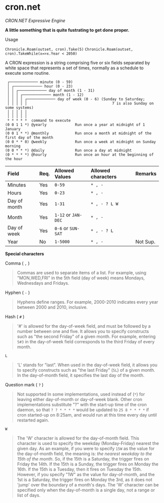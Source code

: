 # cron.net
*CRON.NET Expressive Engine*

**A little something that is quite fustrating to get done proper.**

Usage 

`Chronicle.Roam(outset, cron).Take(5)`
`Chronicle.Roam(outset, cron).TakeWhile(x=>x.Year < 2050)`

A CRON expression is a string comprising five or six fields separated by white space that represents a set of times, normally as a schedule to execute some routine.

```
 ┌───────────── minute (0 - 59)
 │ ┌───────────── hour (0 - 23)
 │ │ ┌───────────── day of month (1 - 31)
 │ │ │ ┌───────────── month (1 - 12)
 │ │ │ │ ┌───────────── day of week (0 - 6) (Sunday to Saturday;
 │ │ │ │ │                                       7 is also Sunday on some systems)
 │ │ │ │ │
 │ │ │ │ │
 * * * * *  command to execute
(0 0 1 1 *) @yearly             Run once a year at midnight of 1 January
(0 0 1 * *) @monthly            Run once a month at midnight of the first day of the month
(0 0 * * 0) @weekly             Run once a week at midnight on Sunday morning
(0 0 * * *) @daily              Run once a day at midnight
(0 * * * *) @hourly             Run once an hour at the beginning of the hour
```

| Field          | Req. | Allowed Values              | Allowed characters | Remarks  |
|:---------------|:-----|:----------------------------|:-------------------|:---------|
| Minutes        | Yes  | ```0-59```	              |```* , -```         |          |
| Hours          | Yes  | ```0-23```                  |```* , -```         |          |
| Day of month   | Yes  | ```1-31```                  |```* , - ? L W```   |          |
| Month          | Yes  | ```1-12``` or ```JAN-DEC``` |```* , -```         |          |
| Day of week    | Yes  | ```0-6``` or ```SUN-SAT```  |```* , - ? L```     |          |
| Year           | No   | ```1-5000```                |```* , -```         | Not Sup. |

**Special characters**

Comma ( ```,``` )
> Commas are used to separate items of a list. For example, using "MON,WED,FRI" in the 5th field (day of week) means Mondays, Wednesdays and Fridays.

Hyphen ( ```-``` )
> Hyphens define ranges. For example, 2000-2010 indicates every year between 2000 and 2010, inclusive.

Hash ( ```#``` )
> '#' is allowed for the day-of-week field, and must be followed by a number between one and five. It allows you to specify constructs such as "the second Friday" of a given month. For example, entering ```5#3``` in the day-of-week field corresponds to the third Friday of every month.

```L```
> 'L' stands for "last". When used in the day-of-week field, it allows you to specify constructs such as "the last Friday" (```5L```) of a given month. In the day-of-month field, it specifies the last day of the month.

Question mark ( ```?``` )
> Not supported
> In some implementations, used instead of (```*```) for leaving either day-of-month or day-of-week blank. Other cron implementations substitute "?" with the start-up time of the cron daemon, so that ```? ? * * * *``` would be updated to ```25 8 * * * *``` if cron started-up on 8:25am, and would run at this time every day until restarted again.

```W```
> The 'W' character is allowed for the day-of-month field. This character is used to specify the weekday (Monday-Friday) nearest the given day. As an example, if you were to specify ```15W``` as the value for the day-of-month field, the meaning is: *the nearest weekday to the 15th of the month*. So, if the 15th is a Saturday, the trigger fires on Friday the 14th. If the 15th is a Sunday, the trigger fires on Monday the 16th. If the 15th is a Tuesday, then it fires on Tuesday the 15th. However, if you specify "1W" as the value for day-of-month, and the 1st is a Saturday, the trigger fires on Monday the 3rd, as it does not 'jump' over the boundary of a month's days. The 'W' character can be specified only when the day-of-month is a single day, not a range or list of days.

